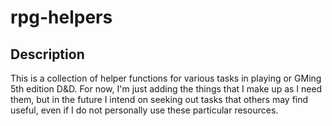 # rpg-helpers

## Description

This is a collection of helper functions for various tasks in playing or GMing 5th edition D&D. For now, I'm just adding the things that I make up as I need them, but in the future I intend on seeking out tasks that others may find useful, even if I do not personally use these particular resources.